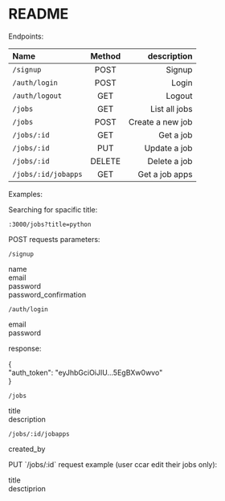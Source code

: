 # README

Endpoints: 

| Name | Method | description |
| :---         |     :---:      |          ---: |
| `/signup`   | POST    | Signup    |
| `/auth/login`     | POST       | Login      |
| `/auth/logout`     | GET       | Logout      |
| `/jobs`     | GET       | List all jobs      |
| `/jobs`     | POST       | Create a new job      |
| `/jobs/:id`     | GET       | Get a job      |
| `/jobs/:id`     | PUT       | Update a job      |
| `/jobs/:id`     | DELETE       | Delete a job      |
| `/jobs/:id/jobapps`     | GET       | Get a job apps      |



Examples:

<p>
Searching for spacific title:
<p>
	
`:3000/jobs?title=python`
	
</p>
</p>


<p>
POST requests parameters:
</p>
<p>
	
`/signup`

<p>
name
<br>
email
<br>
password
<br>
password_confirmation

</p>

</p>
<p>

`/auth/login`

<p>
email
<br>
password
<br>
</p>

response:

{
<br>
"auth_token": "eyJhbGciOiJIU...5EgBXw0wvo"
<br>
}
</p>
<p>

`/jobs`

<p>
title
<br>
description
<br>
</p>

</p>
<p>

`/jobs/:id/jobapps`

<p>
	created_by
</p>
</p>
	

<p>
PUT `/jobs/:id` request example (user ccar edit their jobs only):

<p>
title
<br>
desctiprion
</p>
</p>
